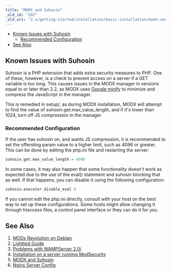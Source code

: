 ```yaml
---
title: "MODX and Suhosin"
_old_id: "202"
_old_uri: "2.x/getting-started/installation/basic-installation/modx-and-suhosin"
---
```


- [Known Issues with Suhosin](#MODXandSuhosin-KnownIssueswithSuhosin)
  - [Recommended Configuration](#MODXandSuhosin-RecommendedConfiguration)
- [See Also](#MODXandSuhosin-SeeAlso)



## Known Issues with Suhosin 

Suhosin is a PHP extension that adds extra security measures to PHP. One of these, however, is a check to prevent access on a server if a GET variable is too long. This causes issues in the MODX manager in versions equal to or later than 2.2, as MODX uses [Google minify](http://code.google.com/p/minify) to minimize and compress the JavaScript in the manager.

This is remedied in setup/, as during MODX installation, MODX will attempt to find the value of suhosin.get.max\_value\_length, and if it's lower than 1024, turn off JS compression in the manager.

### Recommended Configuration 

If the user has suhosin on, and wants JS compression, it is recommended to set the offending param value to a higher limit, such as 4096 or greater. This can be done by editing the php.ini file and restarting the server:

``` php 
suhosin.get.max_value_length = 4096
```

In some cases, it may also happen that some functionality doesn't work as expected due to the use of the eval() statement and suhosin blocking that as well. If that happens, you can disable it using the following configuration:

``` php 
suhosin.executor.disable_eval 0
```

If you cannot edit the php.ini directly, consult with your host on the best way to set up these configurations. Some hosts might allow changing it through htaccess files, a control panel interface or they can do it for you.

## See Also 

1. [MODx Revolution on Debian](getting-started/installation/basic-installation/modx-revolution-on-debian)
2. [Lighttpd Guide](getting-started/installation/basic-installation/lighttpd-guide)
3. [Problems with WAMPServer 2.0i](getting-started/installation/basic-installation/problems-with-wampserver-2.0i)
4. [Installation on a server running ModSecurity](getting-started/installation/basic-installation/installation-on-a-server-running-modsecurity)
5. [MODX and Suhosin](getting-started/installation/basic-installation/modx-and-suhosin)
6. [Nginx Server Config](getting-started/installation/basic-installation/nginx-server-config)